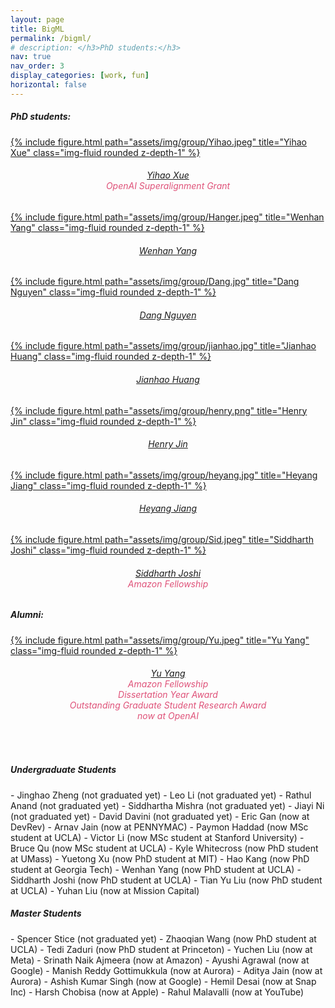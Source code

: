 ```yaml
---
layout: page
title: BigML
permalink: /bigml/
# description: </h3>PhD students:</h3>
nav: true
nav_order: 3
display_categories: [work, fun]
horizontal: false
---
```



<h5>PhD students:</h5>

<!-- # Tweet
An example of displaying a tweet:
{% twitter https://twitter.com/rubygems/status/518821243320287232 %}
 -->

<div class="row justify-content-sm-center">
   <div class="col-sm-4 mt-3 mt-md-0">
       <a href="https://sites.google.com/g.ucla.edu/yihao-xue/">{% include figure.html path="assets/img/group/Yihao.jpeg" title="Yihao Xue" class="img-fluid rounded z-depth-1" %}</a>
       <div style="text-align: center">
            <h6><a href="https://sites.google.com/g.ucla.edu/yihao-xue/">Yihao Xue</a>
                <br/><span style="color:#DF5279">OpenAI Superalignment Grant</span></h6>
        </div>
   </div>
   <div class="col-sm-4 mt-3 mt-md-0">
       <a href="https://sites.google.com/g.ucla.edu/wenhan-yang/home">{% include figure.html path="assets/img/group/Hanger.jpeg" title="Wenhan Yang" class="img-fluid rounded z-depth-1" %}</a>
       <div style="text-align: center">
           <h6><a href="https://sites.google.com/g.ucla.edu/wenhan-yang/home">Wenhan Yang</a></h6>
       </div>
   </div>
   <div class="col-sm-4 mt-3 mt-md-0">
       <a href="https://hsgser.github.io/">{% include figure.html path="assets/img/group/Dang.jpg" title="Dang Nguyen" class="img-fluid rounded z-depth-1" %}</a>
       <div style="text-align: center">
           <h6><a href="https://hsgser.github.io/">Dang Nguyen</a></h6>
       </div>
   </div>
</div>
<div class="row justify-content-sm-center">
   <div class="col-sm-4 mt-3 mt-md-0">
       <a href="https://sites.google.com/g.ucla.edu/wenhan-yang/home">{% include figure.html path="assets/img/group/jianhao.jpg" title="Jianhao Huang" class="img-fluid rounded z-depth-1" %}</a>
       <div style="text-align: center">
           <h6><a href="https://jhhuang2021.github.io/">Jianhao Huang</a></h6>
       </div>
   </div>
   <div class="col-sm-4 mt-3 mt-md-0">
       <a href="https://hsgser.github.io/">{% include figure.html path="assets/img/group/henry.png" title="Henry Jin" class="img-fluid rounded z-depth-1" %}</a>
       <div style="text-align: center">
           <h6><a href="https://hjenryin.github.io/homepage/">Henry Jin</a></h6>
       </div>
   </div>
   <div class="col-sm-4 mt-3 mt-md-0">
       <a href="https://hsgser.github.io/">{% include figure.html path="assets/img/group/heyang.jpg" title="Heyang Jiang" class="img-fluid rounded z-depth-1" %}</a>
       <div style="text-align: center">
           <h6><a href="https://redredsheep.github.io/">Heyang Jiang</a></h6>
       </div>
   </div>
</div>



<div class="col-sm-4 mt-3 mt-md-0">
       <a href="https://sjoshi804.github.io/">{% include figure.html path="assets/img/group/Sid.jpeg" title="Siddharth Joshi" class="img-fluid rounded z-depth-1" %}</a>
       <div style="text-align: center">
            <h6><a href="https://sjoshi804.github.io/">Siddharth Joshi</a>
                <br/><span style="color:#DF5279">Amazon Fellowship</span></h6>
        </div>
</div>


<h5>Alumni:</h5>
<div class="col-sm-4 mt-3 mt-md-0">
       <a href="https://sites.google.com/g.ucla.edu/yuyang/" >{% include figure.html path="assets/img/group/Yu.jpeg" title="Yu Yang" class="img-fluid rounded z-depth-1" %}</a>
       <div style="text-align: center">
         <h6><a href="https://sites.google.com/g.ucla.edu/yuyang/">Yu Yang</a> 
         <br/><span style="color:#DF5279">Amazon Fellowship <br> Dissertation Year Award <br> Outstanding Graduate Student Research Award<br> now at OpenAI</span>
        </h6>
       </div>
   </div>

<br />
<h5>Undergraduate Students</h5>
- Jinghao Zheng (not graduated yet)
- Leo Li (not graduated yet)
- Rathul Anand (not graduated yet)
- Siddhartha Mishra (not graduated yet)
- Jiayi Ni (not graduated yet)
- David Davini (not graduated yet)
- Eric Gan (now at DevRev)
- Arnav Jain (now at PENNYMAC)
- Paymon Haddad (now MSc student at UCLA)
<!-- - Tang Mohan (not graduated yet)  -->
- Victor Li (now MSc student at Stanford University)
- Bruce Qu (now MSc student at UCLA)
- Kyle Whitecross (now PhD student at UMass)
- Yuetong Xu (now PhD student at MIT)
- Hao Kang (now PhD student at Georgia Tech)
- Wenhan Yang (now PhD student at UCLA)
- Siddharth Joshi (now PhD student at UCLA)
- Tian Yu Liu (now PhD student at UCLA)
- Yuhan Liu (now at Mission Capital)

<h5>Master Students</h5>
- Spencer Stice (not graduated yet)
- Zhaoqian Wang (now PhD student at UCLA)
- Tedi Zaduri (now PhD student at Princeton)
- Yuchen Liu (now at Meta)
- Srinath Naik Ajmeera (now at Amazon)
- Ayushi Agrawal (now at Google)
- Manish Reddy Gottimukkula (now at Aurora)
- Aditya Jain (now at Aurora)
- Ashish Kumar Singh (now at Google)
- Hemil Desai (now at Snap Inc)
- Harsh Chobisa (now at Apple)
- Rahul Malavalli (now at YouTube)

<!-- 
<style>
td, th {
   border: none!important;
}
</style>



[<img src="/assets/img/Yu.jpeg"  width="250" height="250">](https://sites.google.com/g.ucla.edu/yuyang/home) | [<img src="/assets/img/Yihao.jpeg"  width="250" height="250">](https://sites.google.com/g.ucla.edu/yihao-xue/home)|
[Yu Yang](https://sites.google.com/g.ucla.edu/yuyang/home)|[Yihao Xue](https://sites.google.com/g.ucla.edu/yihao-xue/home)|
[<img src="/assets/img/Sid.jpeg"  width="250" height="250">](https://sjoshi804.github.io/) | [<img src="/assets/img/Hanger.jpeg"  width="250" height="250">](https://www.linkedin.com/in/wenhan-yang-6413981b4/)|
[Siddharth Joshi](https://sjoshi804.github.io/)|[Hanger Yang](https://www.linkedin.com/in/wenhan-yang-6413981b4/)| -->

